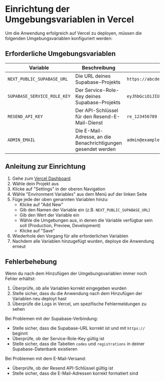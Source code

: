 # Einrichtung der Umgebungsvariablen in Vercel

Um die Anwendung erfolgreich auf Vercel zu deployen, müssen die folgenden Umgebungsvariablen konfiguriert werden:

## Erforderliche Umgebungsvariablen

| Variable | Beschreibung | Beispiel |
|----------|-------------|----------|
| `NEXT_PUBLIC_SUPABASE_URL` | Die URL deines Supabase-Projekts | `https://abcdefghijklm.supabase.co` |
| `SUPABASE_SERVICE_ROLE_KEY` | Der Service-Role-Key deines Supabase-Projekts | `eyJhbGciOiJIUzI1NiIsInR5cCI6IkpXVCJ9...` |
| `RESEND_API_KEY` | Der API-Schlüssel für den Resend-E-Mail-Dienst | `re_123456789` |
| `ADMIN_EMAIL` | Die E-Mail-Adresse, an die Benachrichtigungen gesendet werden | `admin@example.com` |

## Anleitung zur Einrichtung

1. Gehe zum [Vercel Dashboard](https://vercel.com/dashboard)
2. Wähle dein Projekt aus
3. Klicke auf "Settings" in der oberen Navigation
4. Wähle "Environment Variables" aus dem Menü auf der linken Seite
5. Füge jede der oben genannten Variablen hinzu:
   - Klicke auf "Add New"
   - Gib den Namen der Variable ein (z.B. `NEXT_PUBLIC_SUPABASE_URL`)
   - Gib den Wert der Variable ein
   - Wähle die Umgebungen aus, in denen die Variable verfügbar sein soll (Production, Preview, Development)
   - Klicke auf "Save"
6. Wiederhole den Vorgang für alle erforderlichen Variablen
7. Nachdem alle Variablen hinzugefügt wurden, deploye die Anwendung erneut

## Fehlerbehebung

Wenn du nach dem Hinzufügen der Umgebungsvariablen immer noch Fehler erhältst:

1. Überprüfe, ob alle Variablen korrekt eingegeben wurden
2. Stelle sicher, dass du die Anwendung nach dem Hinzufügen der Variablen neu deployt hast
3. Überprüfe die Logs in Vercel, um spezifische Fehlermeldungen zu sehen

Bei Problemen mit der Supabase-Verbindung:
- Stelle sicher, dass die Supabase-URL korrekt ist und mit `https://` beginnt
- Überprüfe, ob der Service-Role-Key gültig ist
- Stelle sicher, dass die Tabellen `codes` und `registrations` in deiner Supabase-Datenbank existieren

Bei Problemen mit dem E-Mail-Versand:
- Überprüfe, ob der Resend API-Schlüssel gültig ist
- Stelle sicher, dass die E-Mail-Adressen korrekt formatiert sind 